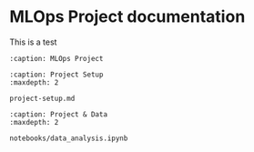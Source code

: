 # MLOps Project documentation

This is a test

```{toctree}
:caption: MLOps Project
```

```{toctree}
:caption: Project Setup
:maxdepth: 2

project-setup.md
````

```{toctree}
:caption: Project & Data
:maxdepth: 2

notebooks/data_analysis.ipynb
```
